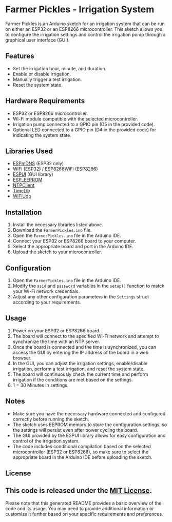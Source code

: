 # Farmer Pickles - Irrigation System

Farmer Pickles is an Arduino sketch for an irrigation system that can be run on either an ESP32 or an ESP8266 microcontroller. This sketch allows you to configure the irrigation settings and control the irrigation pump through a graphical user interface (GUI).

## Features

- Set the irrigation hour, minute, and duration.
- Enable or disable irrigation.
- Manually trigger a test irrigation.
- Reset the system state.

## Hardware Requirements

- ESP32 or ESP8266 microcontroller.
- Wi-Fi module compatible with the selected microcontroller.
- Irrigation pump connected to a GPIO pin (D5 in the provided code).
- Optional LED connected to a GPIO pin (D4 in the provided code) for indicating the system state.

## Libraries Used

- [ESPmDNS](https://github.com/espressif/arduino-esp32/tree/master/libraries/ESPmDNS) (ESP32 only)
- [WiFi](https://www.arduino.cc/en/Reference/WiFi) (ESP32) / [ESP8266WiFi](https://arduino-esp8266.readthedocs.io/en/latest/esp8266wifi/readme.html) (ESP8266)
- [ESPUI](https://github.com/s00500/ESPUI) (GUI library)
- [ESP_EEPROM](https://github.com/esp8266/Arduino/tree/master/libraries/EEPROM)
- [NTPClient](https://github.com/arduino-libraries/NTPClient)
- [TimeLib](https://github.com/PaulStoffregen/Time)
- [WiFiUdp](https://github.com/esp8266/Arduino/tree/master/libraries/ESP8266WiFi/src)

## Installation

1. Install the necessary libraries listed above.
2. Download the `FarmerPickles.ino` file.
3. Open the `FarmerPickles.ino` file in the Arduino IDE.
4. Connect your ESP32 or ESP8266 board to your computer.
5. Select the appropriate board and port in the Arduino IDE.
6. Upload the sketch to your microcontroller.

## Configuration

1. Open the `FarmerPickles.ino` file in the Arduino IDE.
2. Modify the `ssid` and `password` variables in the `setup()` function to match your Wi-Fi network credentials.
3. Adjust any other configuration parameters in the `Settings` struct according to your requirements.

## Usage

1. Power on your ESP32 or ESP8266 board.
2. The board will connect to the specified Wi-Fi network and attempt to synchronize the time with an NTP server.
3. Once the board is connected and the time is synchronized, you can access the GUI by entering the IP address of the board in a web browser.
4. In the GUI, you can adjust the irrigation settings, enable/disable irrigation, perform a test irrigation, and reset the system state.
5. The board will continuously check the current time and perform irrigation if the conditions are met based on the settings.
6. 1 = 30 Minutes in settings. 

## Notes

- Make sure you have the necessary hardware connected and configured correctly before running the sketch.
- The sketch uses EEPROM memory to store the configuration settings, so the settings will persist even after power cycling the board.
- The GUI provided by the ESPUI library allows for easy configuration and control of the irrigation system.
- The code includes conditional compilation based on the selected microcontroller (ESP32 or ESP8266), so make sure to select the appropriate board in the Arduino IDE before uploading the sketch.

## License

This code is released under the [MIT License](LICENSE).
---

Please note that this generated README provides a basic overview of the code and its usage. You may need to provide additional information or customize it further based on your specific requirements and preferences.

